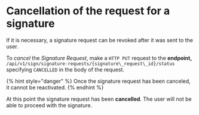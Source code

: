 # Cancellation of the request for a signature

If it is necessary, a signature request can be revoked after it was sent to the user.

To _cancel_ the _Signature Request_, make a `HTTP PUT` request to the **endpoint,** `/api/v1/sign/signature-requests/{signature\_request\_id}/status` specifying `CANCELLED` in the body of the request.

{% hint style="danger" %} Once the signature request has been canceled, it cannot be reactivated. {% endhint %}

At this point the signature request has been **cancelled**. The user will not be able to proceed with the signature.